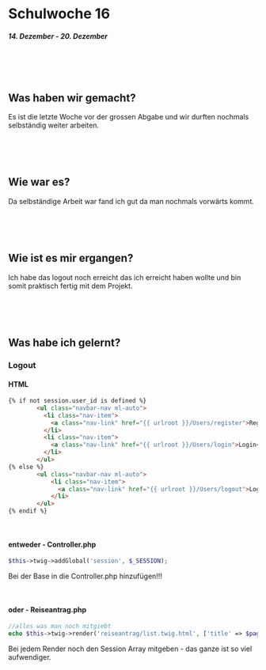 # Schulwoche 16
##### 14. Dezember - 20. Dezember

<br>
<br>
<br>


## Was haben wir gemacht?

Es ist die letzte Woche vor der grossen Abgabe und wir durften nochmals selbständig weiter arbeiten.


<br>
<br>
<br>

## Wie war es?
Da selbständige Arbeit war fand ich gut da man nochmals vorwärts kommt.

<br>
<br>
<br>

## Wie ist es mir ergangen?
Ich habe das logout noch erreicht das ich erreicht haben wollte und bin somit praktisch fertig mit dem Projekt.

<br>
<br>
<br>

## Was habe ich gelernt?

### Logout

#### HTML
```html
{% if not session.user_id is defined %}
        <ul class="navbar-nav ml-auto">
          <li class="nav-item">
            <a class="nav-link" href="{{ urlroot }}/Users/register">Register</a>
          </li>
          <li class="nav-item">
            <a class="nav-link" href="{{ urlroot }}/Users/login">Login</a>
          </li>
        </ul>
{% else %}
        <ul class="navbar-nav ml-auto">
            <li class="nav-item">
              <a class="nav-link" href="{{ urlroot }}/Users/logout">Logout</a>
            </li>
        </ul>  
{% endif %}
```

<br>


#### entweder - Controller.php
```php
$this->twig->addGlobal('session', $_SESSION);
```
Bei der Base in die Controller.php hinzufügen!!!

<br>

#### oder - Reiseantrag.php
```php
//alles was man noch mitgiebt
echo $this->twig->render('reiseantrag/list.twig.html', ['title' => $pagename, 'urlroot' => URLROOT, 'data' => $data, 'session' => $_SESSION]);
```
Bei jedem Render noch den Session Array mitgeben - das ganze ist so viel aufwendiger.
